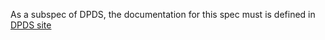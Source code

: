 As a subspec of DPDS, the documentation for this spec must is defined in [DPDS site](https://github.com/opendatamesh-initiative/odm-specification-dpdescriptor/tree/main/docs/site)
